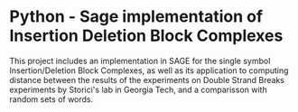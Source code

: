 # Python - Sage implementation of Insertion Deletion Block Complexes
This project includes an implementation in SAGE for the single symbol Insertion/Deletion Block Complexes, as well as its application to computing distance between the results of the experiments on Double Strand Breaks experiments by Storici's lab in Georgia Tech, and a comparisson with random sets of words. 
